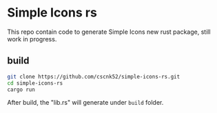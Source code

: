 # Simple Icons rs

This repo contain code to generate Simple Icons new rust package, still work in progress.

## build

```bash
git clone https://github.com/cscnk52/simple-icons-rs.git
cd simple-icons-rs
cargo run
```

After build, the "lib.rs" will generate under `build` folder.
